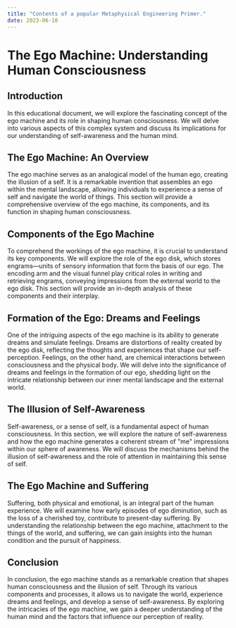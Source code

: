 ```yaml
---
title: "Contents of a popular Metaphysical Engineering Primer."
date: 2023-06-10
---
```



# **The Ego Machine: Understanding Human Consciousness**

## **Introduction**
In this educational document, we will explore the fascinating concept of the ego machine and its role in shaping human consciousness. We will delve into various aspects of this complex system and discuss its implications for our understanding of self-awareness and the human mind.

## **The Ego Machine: An Overview**
The ego machine serves as an analogical model of the human ego, creating the illusion of a self. It is a remarkable invention that assembles an ego within the mental landscape, allowing individuals to experience a sense of self and navigate the world of things. This section will provide a comprehensive overview of the ego machine, its components, and its function in shaping human consciousness.

## **Components of the Ego Machine**
To comprehend the workings of the ego machine, it is crucial to understand its key components. We will explore the role of the ego disk, which stores engrams—units of sensory information that form the basis of our ego. The encoding arm and the visual funnel play critical roles in writing and retrieving engrams, conveying impressions from the external world to the ego disk. This section will provide an in-depth analysis of these components and their interplay.

## **Formation of the Ego: Dreams and Feelings**
One of the intriguing aspects of the ego machine is its ability to generate dreams and simulate feelings. Dreams are distortions of reality created by the ego disk, reflecting the thoughts and experiences that shape our self-perception. Feelings, on the other hand, are chemical interactions between consciousness and the physical body. We will delve into the significance of dreams and feelings in the formation of our ego, shedding light on the intricate relationship between our inner mental landscape and the external world.

## **The Illusion of Self-Awareness**
Self-awareness, or a sense of self, is a fundamental aspect of human consciousness. In this section, we will explore the nature of self-awareness and how the ego machine generates a coherent stream of "me" impressions within our sphere of awareness. We will discuss the mechanisms behind the illusion of self-awareness and the role of attention in maintaining this sense of self.

## **The Ego Machine and Suffering**
Suffering, both physical and emotional, is an integral part of the human experience. We will examine how early episodes of ego diminution, such as the loss of a cherished toy, contribute to present-day suffering. By understanding the relationship between the ego machine, attachment to the things of the world, and suffering, we can gain insights into the human condition and the pursuit of happiness.

## **Conclusion**
In conclusion, the ego machine stands as a remarkable creation that shapes human consciousness and the illusion of self. Through its various components and processes, it allows us to navigate the world, experience dreams and feelings, and develop a sense of self-awareness. By exploring the intricacies of the ego machine, we gain a deeper understanding of the human mind and the factors that influence our perception of reality.

